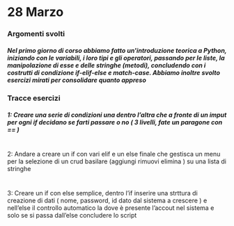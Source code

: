 <h1 align="left"> 28 Marzo</h1>

###

<h3 align="left"> Argomenti svolti</h3>
<h5 align="left"> Nel primo giorno di corso abbiamo fatto un'introduzione teorica a Python, iniziando con le variabili, i loro tipi e gli operatori, passando per le liste, la manipolazione di esse e delle stringhe (metodi), concludendo con i costrutti di condizione if-elif-else e match-case. Abbiamo inoltre svolto esercizi mirati per consolidare quanto appreso </h5>

###

<h3 align="left"> Tracce esercizi  </h3>
<h5 align="left">1: Creare una serie di condizioni una dentro l’altra che a fronte di un
imput per ogni if decidano se farti passare o no ( 3 livelli, fate un paragone con == )
  
#

2: Andare a creare un if con vari elif e un else finale che gestisca un
menu per la selezione di un crud basilare (aggiungi rimuovi elimina )
su una lista di stringhe

#

3: Creare un if con else semplice, dentro l’if inserire una strttura di
creazione di dati ( nome, password, id dato dal sistema a crescere  ) e
nell’else il controllo automatico la dove è presente l’accout nel sistema
e solo se si passa dall’else concludere lo script

#


</h5>
